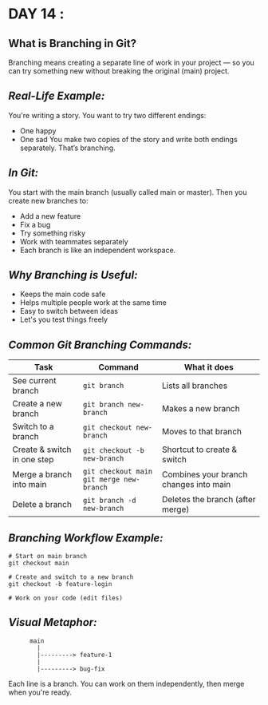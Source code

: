 # DAY 14 :

## What is Branching in Git?
Branching means creating a separate line of work in your project — so you can try something new without breaking the original (main) project.

## **_Real-Life Example:_**
You're writing a story. You want to try two different endings:
* One happy
* One sad
You make two copies of the story and write both endings separately. That’s branching.

## **_In Git:_**
You start with the main branch (usually called main or master). Then you create new branches to:
* Add a new feature
* Fix a bug
* Try something risky
* Work with teammates separately
* Each branch is like an independent workspace.

## **_Why Branching is Useful:_**
* Keeps the main code safe
* Helps multiple people work at the same time
* Easy to switch between ideas
* Let's you test things freely

## **_Common Git Branching Commands:_**

| Task                        | Command                                         | What it does                           |
| --------------------------- | ----------------------------------------------- | -------------------------------------- |
| See current branch          | `git branch`                                    | Lists all branches                     |
| Create a new branch         | `git branch new-branch`                         | Makes a new branch                     |
| Switch to a branch          | `git checkout new-branch`                       | Moves to that branch                   |
| Create & switch in one step | `git checkout -b new-branch`                    | Shortcut to create & switch            |
| Merge a branch into main    | `git checkout main` <br> `git merge new-branch` | Combines your branch changes into main |
| Delete a branch             | `git branch -d new-branch`                      | Deletes the branch (after merge)       |

## **_Branching Workflow Example:_**
    # Start on main branch
    git checkout main
    
    # Create and switch to a new branch
    git checkout -b feature-login
    
    # Work on your code (edit files)

## **_Visual Metaphor:_**
          main
            |
            |---------> feature-1
            |
            |---------> bug-fix
Each line is a branch. You can work on them independently, then merge when you're ready.
